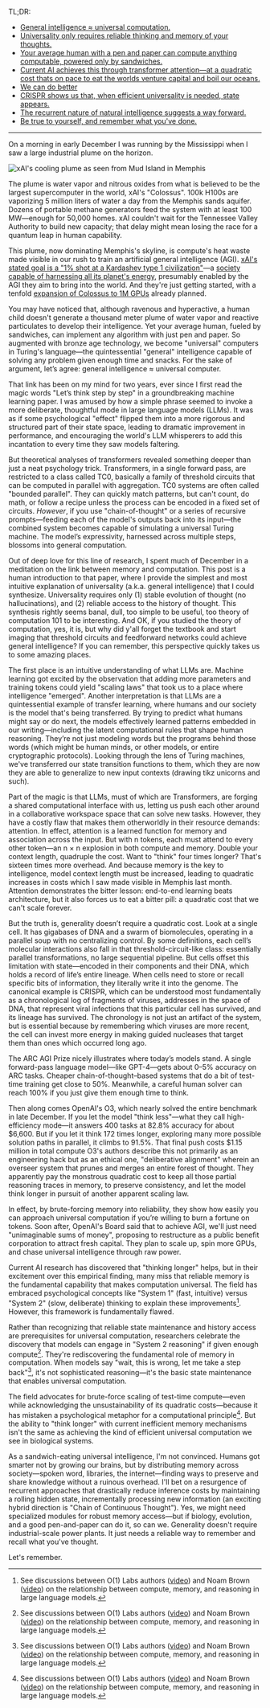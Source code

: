 TL;DR:

- [General intelligence ≈ universal computation.](#generality)
- [Universality only requires reliable thinking and memory of your thoughts.](https://arxiv.org/abs/2412.17794)
- [Your average human with a pen and paper can compute anything computable, powered only by sandwiches.](#bronzeage)
- [Current AI achieves this through transformer attention—at a quadratic cost thats on pace to eat the worlds venture capital and boil our oceans.](#attention)
- [We can do better](https://arxiv.org/abs/2410.01201)
- [CRISPR shows us that, when efficient universality is needed, state appears.](#crispr)
- [The recurrent nature of natural intelligence suggests a way forward.](#recurrence)
- [Be true to yourself, and remember what you've done.](https://arxiv.org/abs/2412.17794)

----

On a morning in early December I was running by the Mississippi when I saw a large industrial plume on the horizon.

![xAI's cooling plume as seen from Mud Island in Memphis](xai-plume-memphis.jpg)

The plume is water vapor and nitrous oxides from what is believed to be the largest supercomputer in the world, xAI's "Colossus".
100k H100s are vaporizing 5 million liters of water a day from the Memphis sands aquifer.
Dozens of portable methane generators feed the system with at least 100 MW—enough for 50,000 homes.
xAI couldn't wait for the Tennessee Valley Authority to build new capacity; that delay might mean losing the race for a quantum leap in human capability.

This plume, now dominating Memphis's skyline, is compute's heat waste made visible in our rush to train an artificial general intelligence (AGI).
[xAI's stated goal is a "1% shot at a Kardashev type 1 civilization"](https://www.capacitymedia.com/article/musks-xais-colossus-cluster-set-for-one-million-gpu-supercomputer-expansion)—a [society capable of harnessing all its planet's energy](https://en.wikipedia.org/wiki/Planetary_civilization), presumably enabled by the AGI they aim to bring into the world.
And they're just getting started, with a tenfold [expansion of Colossus to 1M GPUs](https://www.ft.com/content/9c0516cf-dd12-4665-aa22-712de854fe2f) already planned.

You may have noticed that, although ravenous and hyperactive, a human child doesn't generate a thousand meter plume of water vapor and reactive particulates to develop their intelligence.
Yet your average human, fueled by sandwiches, can implement any algorithm with just pen and paper.
<a name="bronzeage">So augmented with bronze age technology, we become "universal" computers in Turing's language—the quintessential "general" intelligence capable of solving any problem given enough time and snacks.</a>
 For the sake of argument, let’s agree: general intelligence ≈ universal computer.

That link has been on my mind for two years, ever since I first read the magic words "Let’s think step by step" in a groundbreaking machine learning paper.
I was amused by how a simple phrase seemed to invoke a more deliberate, thoughtful mode in large language models (LLMs).
It was as if some psychological "effect" flipped them into a more rigorous and structured part of their state space, leading to dramatic improvement in performance, and encouraging the world's LLM whisperers to add this incantation to every time they saw models faltering.

But theoretical analyses of transformers revealed something deeper than just a neat psychology trick.
Transformers, in a single forward pass, are restricted to a class called TC0, basically a family of threshold circuits that can be computed in parallel with aggregation.
TC0 systems are often called "bounded parallel".
They can quickly match patterns, but can't count, do math, or follow a recipe unless the process can be encoded in a fixed set of circuits.
_However_, if you use "chain-of-thought" or a series of recursive prompts—feeding each of the model's outputs back into its input—the combined system becomes capable of simulating a universal Turing machine.
The model’s expressivity, harnessed across multiple steps, blossoms into general computation.

Out of deep love for this line of research, I spent much of December in a meditation on the link between memory and computation.
This post is a human introduction to that paper, where I provide the simplest and most intuitive explanation of universality (a.k.a. general intelligence) that I could synthesize.
<a name="generality">Universality requires only (1) stable evolution of thought (no hallucinations), and (2) reliable access to the history of thought.</a>
This synthesis rightly seems banal, dull, too simple to be useful, too theory of computation 101 to be interesting.
And OK, if you studied the theory of computation, yes, it is, but why did y'all forget the textbook and start imaging that threshold circuits and feedforward networks could achieve general intelligence?
If you can remember, this perspective quickly takes us to some amazing places.

The first place is an intuitive understanding of what LLMs are.
Machine learning got excited by the observation that adding more parameters and training tokens could yield "scaling laws" that took us to a place where intelligence "emerged".
Another interpretation is that LLMs are a quintessential example of transfer learning, where humans and our society is the model that's being transferred.
By trying to predict what humans might say or do next, the models effectively learned patterns embedded in our writing—including the latent computational rules that shape human reasoning.
They’re not just modeling words but the programs behind those words (which might be human minds, or other models, or entire cryptographic protocols).
Looking through the lens of Turing machines, we've transferred our state transition functions to them, which they are now they are able to generalize to new input contexts (drawing tikz unicorns and such).

Part of the magic is that LLMs, must of which are Transformers, are forging a shared computational interface with us, letting us push each other around in a collaborative workspace space that can solve new tasks.
However, they have a costly flaw that makes them otherworldly in their resource demands: <a name="attention">attention</a>.
In effect, attention is a learned function for memory and association across the input.
But with n tokens, each must attend to every other token—an n × n explosion in both compute and memory.
Double your context length, quadruple the cost.
Want to "think" four times longer?
That's sixteen times more overhead.
And because memory is the key to intelligence, model context length must be increased, leading to quadratic increases in costs which I saw made visible in Memphis last month.
Attention demonstrates the bitter lesson: end-to-end learning beats architecture, but it also forces us to eat a bitter pill: a quadratic cost that we can't scale forever.

But the truth is, generality doesn’t require a quadratic cost.
Look at a single cell.
It has gigabases of DNA and a swarm of biomolecules, operating in a parallel soup with no centralizing control.
By some definitions, each cell’s molecular interactions also fall in that threshold-circuit-like class: essentially parallel transformations, no large sequential pipeline.
But cells offset this limitation with state—encoded in their components and their DNA, which holds a record of life’s entire lineage.
When cells need to store or recall specific bits of information, they literally write it into the genome.
<a name="crispr">The canonical example is CRISPR, which can be understood most fundamentally as a chronological log of fragments of viruses, addresses in the space of DNA, that represent viral infections that this particular cell has survived, and its lineage has survived.</a>
The chronology is not just an artifact of the system, but is essential because by remembering which viruses are more recent, the cell can invest more energy in making guided nucleases that target them than ones which occurred long ago.

The ARC AGI Prize nicely illustrates where today’s models stand.
A single forward-pass language model—like GPT-4—gets about 0–5% accuracy on ARC tasks.
Cheaper chain-of-thought–based systems that do a bit of test-time training get close to 50%.
Meanwhile, a careful human solver can reach 100% if you just give them enough time to think.

Then along comes OpenAI's O3, which nearly solved the entire benchmark in late December.
If you let the model "think less"—what they call high-efficiency mode—it answers 400 tasks at 82.8% accuracy for about $6,600.
But if you let it think 172 times longer, exploring many more possible solution paths in parallel, it climbs to 91.5%.
That final push costs $1.15 million in total compute
O3's authors describe this not primarily as an engineering hack but as an ethical one, "deliberative alignment" wherein an overseer system that prunes and merges an entire forest of thought.
They apparently pay the monstrous quadratic cost to keep all those partial reasoning traces in memory, to preserve consistency, and let the model think longer in pursuit of another apparent scaling law.

In effect, by brute-forcing memory into reliability, they show how easily you can approach universal computation if you’re willing to burn a fortune on tokens.
Soon after, OpenAI's Board said that to achieve AGI, we'll just need "unimaginable sums of money", proposing to restructure as a public benefit corporation to attract fresh capital.
They plan to scale up, spin more GPUs, and chase universal intelligence through raw power.

Current AI research has discovered that "thinking longer" helps, but in their excitement over this empirical finding, many miss that reliable memory is the fundamental capability that makes computation universal. The field has embraced psychological concepts like "System 1" (fast, intuitive) versus "System 2" (slow, deliberate) thinking to explain these improvements[^1]. However, this framework is fundamentally flawed.

Rather than recognizing that reliable state maintenance and history access are prerequisites for universal computation, researchers celebrate the discovery that models can engage in "System 2 reasoning" if given enough compute[^1]. They're rediscovering the fundamental role of memory in computation. When models say "wait, this is wrong, let me take a step back"[^1], it's not sophisticated reasoning—it's the basic state maintenance that enables universal computation.

The field advocates for brute-force scaling of test-time compute—even while acknowledging the unsustainability of its quadratic costs—because it has mistaken a psychological metaphor for a computational principle[^1]. But the ability to "think longer" with current inefficient memory mechanisms isn't the same as achieving the kind of efficient universal computation we see in biological systems.

<a name="recurrence">As a sandwich-eating universal intelligence, I'm not convinced.</a>
Humans got smarter not by growing our brains, but by distributing memory across society—spoken word, libraries, the internet—finding ways to preserve and share knowledge without a ruinous overhead.
I'll bet on a resurgence of recurrent approaches that drastically reduce inference costs by maintaining a rolling hidden state, incrementally processing new information (an exciting hybrid direction is "Chain of Continuous Thought").
Yes, we might need specialized modules for robust memory access—but if biology, evolution, and a good pen-and-paper can do it, so can we.
Generality doesn't require industrial-scale power plants.
It just needs a reliable way to remember and recall what you've thought.

Let's remember.

[^1]: See discussions between O(1) Labs authors ([video](https://www.youtube.com/watch?v=jPluSXJpdrA)) and Noam Brown ([video](https://www.youtube.com/watch?v=eaAonE58sLU)) on the relationship between compute, memory, and reasoning in large language models.
